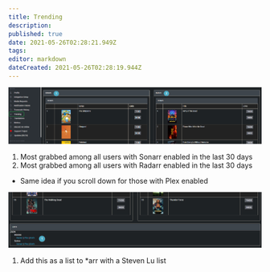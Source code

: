 ```yaml
---
title: Trending
description: 
published: true
date: 2021-05-26T02:28:21.949Z
tags: 
editor: markdown
dateCreated: 2021-05-26T02:28:19.944Z
---
```


![trending-1.png](/trending-1.png)

1. Most grabbed among all users with Sonarr enabled in the last 30 days
1. Most grabbed among all users with Radarr enabled in the last 30 days
- Same idea if you scroll down for those with Plex enabled

![trending-2.png](/trending-2.png)

1. Add this as a list to \*arr with a Steven Lu list